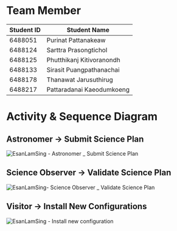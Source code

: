 # Team Member
| Student ID | Student Name              |
|------------|---------------------------|
| 6488051    | Purinat Pattanakeaw       |
| 6488124    | Sarttra Prasongtichol     |
| 6488125    | Phutthikanj Kitivoranondh |
| 6488133    | Sirasit Puangpathanachai  |
| 6488178    | Thanawat Jarusuthirug     |
| 6488217    | Pattaradanai Kaeodumkoeng |

# Activity & Sequence Diagram

## Astronomer -> Submit Science Plan
![EsanLamSing - Astronomer _ Submit Science Plan](https://github.com/ICT-Mahidol/Gemini-2023/assets/141797438/78d3a9ac-5f90-48e0-97f1-e6d39f611c52)



## Science Observer -> Validate Science Plan
![EsanLamSing- Science Observer _ Validate Science Plan](https://github.com/ICT-Mahidol/Gemini-2023/assets/141797438/4525035a-2964-4793-8e4e-51162eaf08fd)





## Visitor -> Install New Configurations
![EsanLamSing - Install new configuration](https://github.com/ICT-Mahidol/Gemini-2023/assets/141797438/1e6fdba7-0de2-4667-bcc0-0834982b31eb)




